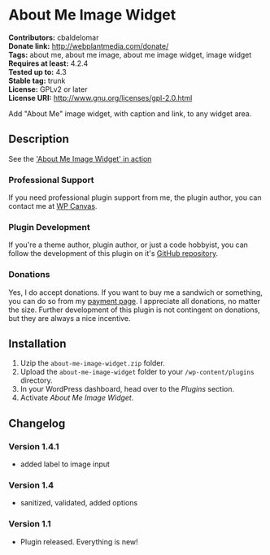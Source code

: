 # About Me Image Widget #

**Contributors:** cbaldelomar  
**Donate link:** http://webplantmedia.com/donate/  
**Tags:** about me, about me image, about me image widget, image widget  
**Requires at least:** 4.2.4  
**Tested up to:** 4.3  
**Stable tag:** trunk  
**License:** GPLv2 or later  
**License URI:** http://www.gnu.org/licenses/gpl-2.0.html  

Add "About Me" image widget, with caption and link, to any widget area.

## Description ##

See the ['About Me Image Widget' in action](http://webplantmedia.com/starter-themes/wordpresscanvas/features/widgets/wordpress-canvas-widgets/)

### Professional Support

If you need professional plugin support from me, the plugin author, you can contact me at [WP Canvas](http://webplantmedia.com/starter-themes/wordpresscanvas/).

### Plugin Development

If you're a theme author, plugin author, or just a code hobbyist, you can follow the development of this plugin on it's [GitHub repository](https://github.com/webplantmedia/about-me-image-widget). 

### Donations

Yes, I do accept donations.  If you want to buy me a sandwich or something, you can do so from my [payment page](http://webplantmedia.com/pay-now/).  I appreciate all donations, no matter the size.  Further development of this plugin is not contingent on donations, but they are always a nice incentive.

## Installation ##

1. Uzip the `about-me-image-widget.zip` folder.
2. Upload the `about-me-image-widget` folder to your `/wp-content/plugins` directory.
3. In your WordPress dashboard, head over to the *Plugins* section.
4. Activate *About Me Image Widget*.

## Changelog ##

### Version 1.4.1

* added label to image input

### Version 1.4

* sanitized, validated, added options

### Version 1.1

* Plugin released. Everything is new!
